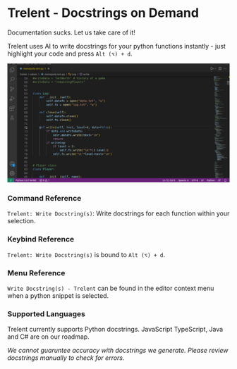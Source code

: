 # Trelent - Docstrings on Demand

Documentation sucks. Let us take care of it!

Trelent uses AI to write docstrings for your python functions instantly - just highlight your code and press `Alt (⌥) + d`.

![Trelent writing an example docstring](images/trelent-example.gif)

### Command Reference
`Trelent: Write Docstring(s)`: Write docstrings for each function within your selection.

### Keybind Reference
`Trelent: Write Docstring(s)` is bound to `Alt (⌥) + d`.

### Menu Reference
`Write Docstring(s) - Trelent` can be found in the editor context menu when a python snippet is selected.

### Supported Languages
Trelent currently supports Python docstrings. JavaScript TypeScript, Java and C# are on our roadmap.

*We cannot guaruntee accuracy with docstrings we generate. Please review docstrings manually to check for errors.*